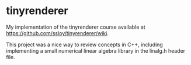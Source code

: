 # tinyrenderer
My implementation of the tinyrenderer course available at https://github.com/ssloy/tinyrenderer/wiki. 

This project was a nice way to review concepts in C++, including implementing a small numerical linear algebra library in the linalg.h header file. 
